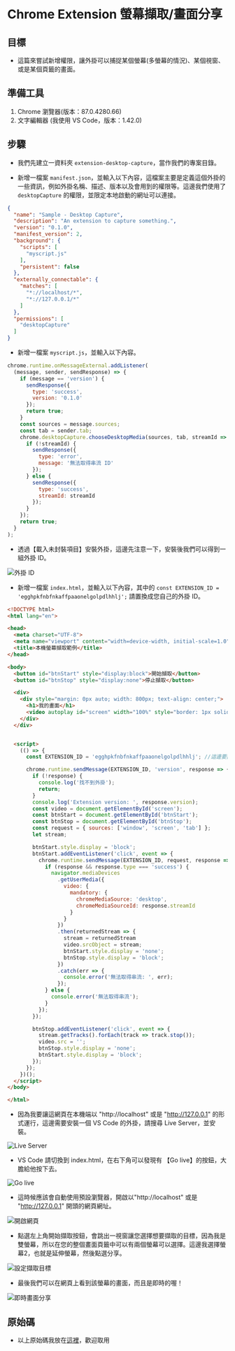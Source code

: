 # Chrome Extension 螢幕擷取/畫面分享

## 目標 

* 這篇來嘗試新增權限，讓外掛可以捕捉某個螢幕(多螢幕的情況)、某個視窗、或是某個頁籤的畫面。

## 準備工具

1. Chrome 瀏覽器(版本：87.0.4280.66)
1. 文字編輯器 (我使用 VS Code，版本：1.42.0)

## 步驟

* 我們先建立一資料夾 `extension-desktop-capture`，當作我們的專案目錄。

* 新增一檔案 `manifest.json`，並輸入以下內容，這檔案主要是定義這個外掛的一些資訊，例如外掛名稱、描述、版本以及會用到的權限等。這邊我們使用了 `desktopCapture` 的權限，並限定本地啟動的網址可以連接。

```json
{
  "name": "Sample - Desktop Capture",
  "description": "An extension to capture something.",
  "version": "0.1.0",
  "manifest_version": 2,
  "background": {
    "scripts": [
      "myscript.js"
    ],
    "persistent": false
  },
  "externally_connectable": {
    "matches": [
      "*://localhost/*",
      "*://127.0.0.1/*"
    ]
  },
  "permissions": [
    "desktopCapture"
  ]
}
```

* 新增一檔案 `myscript.js`，並輸入以下內容。

```js
chrome.runtime.onMessageExternal.addListener(
  (message, sender, sendResponse) => {
    if (message == 'version') {
      sendResponse({
        type: 'success',
        version: '0.1.0'
      });
      return true;
    }
    const sources = message.sources;
    const tab = sender.tab;
    chrome.desktopCapture.chooseDesktopMedia(sources, tab, streamId => {
      if (!streamId) {
        sendResponse({
          type: 'error',
          message: '無法取得串流 ID'
        });
      } else {
        sendResponse({
          type: 'success',
          streamId: streamId
        });
      }
    });
    return true;
  }
);
```

* 透過【載入未封裝項目】安裝外掛，這邊先注意一下，安裝後我們可以得到一組外掛 ID。

![外掛 ID](https://i.imgur.com/zaPHRQX.png)

* 新增一檔案 `index.html`，並輸入以下內容，其中的 `const EXTENSION_ID = 'egghpkfnbfnkaffpaaonelgolpdlhhlj';` 請置換成您自己的外掛 ID。

```html
<!DOCTYPE html>
<html lang="en">

<head>
  <meta charset="UTF-8">
  <meta name="viewport" content="width=device-width, initial-scale=1.0">
  <title>本機螢幕擷取範例</title>
</head>

<body>
  <button id="btnStart" style="display:block">開始擷取</button>
  <button id="btnStop" style="display:none">停止擷取</button>

  <div>
    <div style="margin: 0px auto; width: 800px; text-align: center;">
      <h1>我的畫面</h1>
      <video autoplay id="screen" width="100%" style="border: 1px solid black;"></video>
    </div>
  </div>


  <script>
    (() => {
      const EXTENSION_ID = 'egghpkfnbfnkaffpaaonelgolpdlhhlj'; //這邊要換成您的外掛 ID

      chrome.runtime.sendMessage(EXTENSION_ID, 'version', response => {
        if (!response) {
          console.log('找不到外掛');
          return;
        }
        console.log('Extension version: ', response.version);
        const video = document.getElementById('screen');
        const btnStart = document.getElementById('btnStart');
        const btnStop = document.getElementById('btnStop');
        const request = { sources: ['window', 'screen', 'tab'] };
        let stream;

        btnStart.style.display = 'block';
        btnStart.addEventListener('click', event => {
          chrome.runtime.sendMessage(EXTENSION_ID, request, response => {
            if (response && response.type === 'success') {
              navigator.mediaDevices
                .getUserMedia({
                  video: {
                    mandatory: {
                      chromeMediaSource: 'desktop',
                      chromeMediaSourceId: response.streamId
                    }
                  }
                })
                .then(returnedStream => {
                  stream = returnedStream
                  video.srcObject = stream;
                  btnStart.style.display = 'none';
                  btnStop.style.display = 'block';
                })
                .catch(err => {
                  console.error('無法取得串流: ', err);
                });
            } else {
              console.error('無法取得串流');
            }
          });
        });

        btnStop.addEventListener('click', event => {
          stream.getTracks().forEach(track => track.stop());
          video.src = '';
          btnStop.style.display = 'none';
          btnStart.style.display = 'block';
        });
      });
    })();
  </script>
</body>

</html>
```

* 因為我要讓這網頁在本機端以 "http://localhost" 或是 "http://127.0.0.1" 的形式運行，這邊需要安裝一個 VS Code 的外掛，請搜尋 Live Server，並安裝。

![Live Server](https://i.imgur.com/EjGibon.png)

* VS Code 請切換到 index.html，在右下角可以發現有 【Go live】的按鈕，大膽給他按下去。

![Go live](https://i.imgur.com/UK37HES.png)

* 這時候應該會自動使用預設瀏覽器，開啟以"http://localhost" 或是 "http://127.0.0.1" 開頭的網頁網址。

![開啟網頁](https://i.imgur.com/stgLjGW.png)

* 點選左上角開始擷取按鈕，會跳出一視窗讓您選擇想要擷取的目標，因為我是雙螢幕，所以在您的整個畫面頁籤中可以有兩個螢幕可以選擇。這邊我選擇螢幕2，也就是延伸螢幕，然後點選分享。

![設定擷取目標](https://i.imgur.com/rFc6sm1.png)

* 最後我們可以在網頁上看到該螢幕的畫面，而且是即時的喔！

![即時畫面分享](https://i.imgur.com/Sj6JEoQ.gif)

## 原始碼

* 以上原始碼我放在[這裡](https://github.com/mike2014mike/chrome-extension-desktop-capture)，歡迎取用
